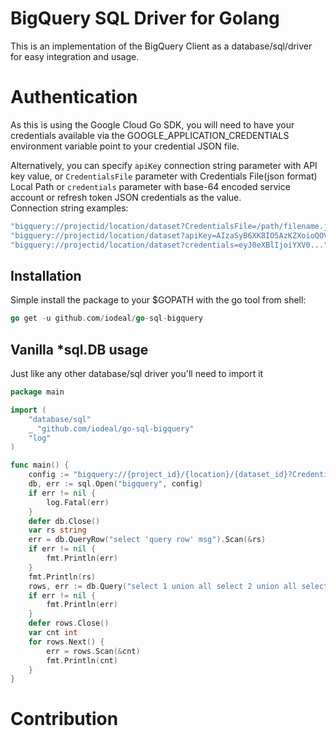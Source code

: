 #  BigQuery SQL Driver for Golang
This is an implementation of the BigQuery Client as a database/sql/driver for easy integration and usage.

# Authentication

As this is using the Google Cloud Go SDK, you will need to have your credentials available
via the GOOGLE_APPLICATION_CREDENTIALS environment variable point to your credential JSON file.

Alternatively, you can specify `apiKey` connection string parameter with API key value,
or `CredentialsFile` parameter with Credentials File(json format) Local Path
or `credentials` parameter with base-64 encoded service account or refresh token JSON credentials as the value.  
Connection string examples:  
```js
"bigquery://projectid/location/dataset?CredentialsFile=/path/filename.json"
"bigquery://projectid/location/dataset?apiKey=AIzaSyB6XK8IO5AzKZXoioQOVNTFYzbDBjY5hy4"
"bigquery://projectid/location/dataset?credentials=eyJ0eXBlIjoiYXV0..."
```

## Installation
Simple install the package to your $GOPATH with the go tool from shell: 

```go
go get -u github.com/iodeal/go-sql-bigquery
```

## Vanilla *sql.DB usage

Just like any other database/sql driver you'll need to import it 

```go
package main

import (
    "database/sql"
    _ "github.com/iodeal/go-sql-bigquery"
    "log"
)

func main() {
    config := "bigquery://{project_id}/{location}/{dataset_id}?CredentialsFile={Local Credentials File Path}"
    db, err := sql.Open("bigquery", config)
    if err != nil {
        log.Fatal(err)
    }
    defer db.Close() 
    var rs string
	err = db.QueryRow("select 'query row' msg").Scan(&rs)
	if err != nil {
		fmt.Println(err)
	}
	fmt.Println(rs)
	rows, err := db.Query("select 1 union all select 2 union all select 3")
	if err != nil {
		fmt.Println(err)
	}
	defer rows.Close()
	var cnt int
	for rows.Next() {
		err = rows.Scan(&cnt)
		fmt.Println(cnt)
	}
}
```


# Contribution
